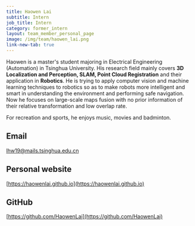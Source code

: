 ```yaml
---
title: Haowen Lai 
subtitle: Intern
job_title: Intern
category: former_intern
layout: team_member_personal_page
image: /img/team/haowen_lai.png
link-new-tab: true
---
```


Haowen is a master's student majoring in Electrical Engineering (Automation) in Tsinghua University. His research field mainly covers __3D Localization and Perception, SLAM, Point Cloud Registration__ and their application in __Robotics__. He is trying to apply computer vision and machine learning techniques to robotics so as to make robots more intelligent and smart in understanding the environment and performing safe navigation. Now he focuses on large-scale maps fusion with no prior information of their relative transformation and low overlap rate.

For recreation and sports, he enjoys music, movies and badminton.

## Email ##
lhw19@mails.tsinghua.edu.cn

## Personal website ##
[https://haowenlai.github.io](https://haowenlai.github.io)

## GitHub ##
[https://github.com/HaowenLai](https://github.com/HaowenLai)
